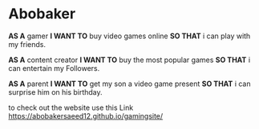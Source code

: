 # Abobaker

**AS A** gamer
**I WANT TO** buy video games online
**SO THAT** i can play with my friends.

**AS A** content creator
**I WANT TO** buy the most popular games
**SO THAT** i can entertain my Followers.

**AS A** parent
**I WANT TO** get my son a video game present
**SO THAT** i can surprise him on his birthday.

to check out the website use this Link
https://abobakersaeed12.github.io/gamingsite/

